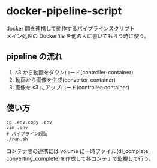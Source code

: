 # docker-pipeline-script

docker 間を連携して動作するパイプラインスクリプト  
メイン処理の Dockerfile を他の人に書いてもらう時に使う。

## pipeline の流れ

1. s3 から動画をダウンロード(controller-container)
2. 動画から画像を生成(converter-container)
3. 画像を s3 にアップロード(controller-container)

## 使い方

```
cp .env.copy .env
vim .env
# パイプライン起動
./run.sh
```

コンテナ間の連携には volume に一時ファイル(dl_complete, converting_complete)を作成して各コンテナで監視して行う。
